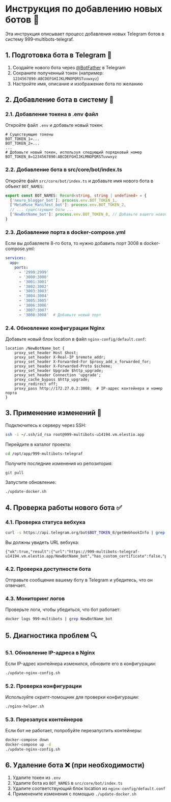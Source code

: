 # Инструкция по добавлению новых ботов 🤖

Эта инструкция описывает процесс добавления новых Telegram ботов в систему 999-multibots-telegraf.

## 1. Подготовка бота в Telegram 📱

1. Создайте нового бота через [@BotFather](https://t.me/BotFather) в Telegram
2. Сохраните полученный токен (например: `1234567890:ABCDEFGHIJKLMNOPQRSTuvwxyz`)
3. Настройте имя, описание и изображение бота по желанию

## 2. Добавление бота в систему 🔧

### 2.1. Добавление токена в .env файл

Откройте файл `.env` и добавьте новый токен:

```
# Существующие токены
BOT_TOKEN_1=...
BOT_TOKEN_2=...
...
# Добавьте новый токен, используя следующий порядковый номер
BOT_TOKEN_8=1234567890:ABCDEFGHIJKLMNOPQRSTuvwxyz
```

### 2.2. Добавление бота в src/core/bot/index.ts

Откройте файл `src/core/bot/index.ts` и добавьте имя нового бота в объект `BOT_NAMES`:

```typescript
export const BOT_NAMES: Record<string, string | undefined> = {
  ['neuro_blogger_bot']: process.env.BOT_TOKEN_1,
  ['MetaMuse_Manifest_bot']: process.env.BOT_TOKEN_2,
  // ... существующие боты ...
  ['NewBotName_bot']: process.env.BOT_TOKEN_8, // Добавьте вашего нового бота
}
```

### 2.3. Добавление порта в docker-compose.yml

Если вы добавляете 8-го бота, то нужно добавить порт 3008 в docker-compose.yml:

```yaml
services:
  app:
    ports:
      - '2999:2999'
      - '3000:3000'
      - '3001:3001'
      - '3002:3002'
      - '3003:3003'
      - '3004:3004'
      - '3005:3005'
      - '3006:3006'
      - '3007:3007'
      - '3008:3008'  # Добавьте новый порт
```

### 2.4. Обновление конфигурации Nginx

Добавьте новый блок location в файл `nginx-config/default.conf`:

```nginx
location /NewBotName_bot {
    proxy_set_header Host $host;
    proxy_set_header X-Real-IP $remote_addr;
    proxy_set_header X-Forwarded-For $proxy_add_x_forwarded_for;
    proxy_set_header X-Forwarded-Proto $scheme;
    proxy_set_header Upgrade $http_upgrade;
    proxy_set_header Connection 'upgrade';
    proxy_cache_bypass $http_upgrade;
    proxy_redirect off;
    proxy_pass http://172.27.0.2:3008;  # IP-адрес контейнера и номер порта
}
```

## 3. Применение изменений 🚀

Подключитесь к серверу через SSH:
```bash
ssh -i ~/.ssh/id_rsa root@999-multibots-u14194.vm.elestio.app
```

Перейдите в каталог проекта:
```bash
cd /opt/app/999-multibots-telegraf
```

Получите последние изменения из репозитория:
```bash
git pull
```

Запустите обновление:
```bash
./update-docker.sh
```

## 4. Проверка работы нового бота ✅

### 4.1. Проверка статуса вебхука

```bash
curl -s https://api.telegram.org/bot$BOT_TOKEN_8/getWebhookInfo | grep -v token
```

Вы должны увидеть URL вебхука:
```
{"ok":true,"result":{"url":"https://999-multibots-telegraf-u14194.vm.elestio.app/NewBotName_bot","has_custom_certificate":false,"pending_update_count":0,"max_connections":40,"ip_address":"138.199.145.157"}}
```

### 4.2. Проверка доступности бота

Отправьте сообщение вашему боту в Telegram и убедитесь, что он отвечает.

### 4.3. Мониторинг логов

Проверьте логи, чтобы убедиться, что бот работает:
```bash
docker logs 999-multibots | grep NewBotName_bot
```

## 5. Диагностика проблем 🔍

### 5.1. Обновление IP-адреса в Nginx

Если IP-адрес контейнера изменился, обновите его в конфигурации:
```bash
./update-nginx-config.sh
```

### 5.2. Проверка конфигурации 

Используйте скрипт-помощник для проверки конфигурации:
```bash
./nginx-helper.sh
```

### 5.3. Перезапуск контейнеров

Если бот не работает, попробуйте перезапустить контейнеры:
```bash
docker-compose down
docker-compose up -d
./update-nginx-config.sh
```

## 6. Удаление бота ❌ (при необходимости)

1. Удалите токен из `.env`
2. Удалите бота из `BOT_NAMES` в `src/core/bot/index.ts`
3. Удалите соответствующий блок location из `nginx-config/default.conf`
4. Применените изменения с помощью `./update-docker.sh` 